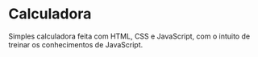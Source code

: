 # Calculadora
Simples calculadora feita com HTML, CSS e JavaScript, com o intuito de treinar os conhecimentos de JavaScript.
